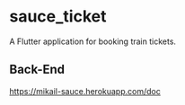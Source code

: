 # sauce_ticket

A  Flutter application for booking train tickets.

## Back-End

https://mikail-sauce.herokuapp.com/doc


